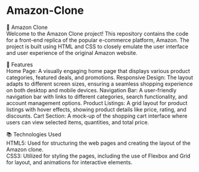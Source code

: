 # Amazon-Clone  
🛒 Amazon Clone  
Welcome to the Amazon Clone project! This repository contains the code for a front-end replica of the popular e-commerce platform, Amazon. The project is built using HTML and CSS to closely emulate the user interface and user experience of the original Amazon website.  


🌟 Features  
Home Page: A visually engaging home page that displays various product categories, featured deals, and promotions.
Responsive Design: The layout adapts to different screen sizes, ensuring a seamless shopping experience on both desktop and mobile devices.
Navigation Bar: A user-friendly navigation bar with links to different categories, search functionality, and account management options.
Product Listings: A grid layout for product listings with hover effects, showing product details like price, rating, and discounts.
Cart Section: A mock-up of the shopping cart interface where users can view selected items, quantities, and total price.  

📚 Technologies Used  
HTML5: Used for structuring the web pages and creating the layout of the Amazon clone.  
CSS3: Utilized for styling the pages, including the use of Flexbox and Grid for layout, and animations for interactive elements.
